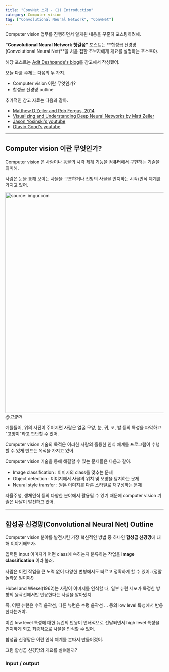 ```yaml
---
title: "ConvNet 소개 - (1) Introduction"
category: Computer vision
tag: ["Convolutional Neural Network", "ConvNet"]
---
```


Computer vision 업무를 진행하면서 알게된 내용을 꾸준히 포스팅하려해.

**"Convolutional Neural Network 첫걸음"** 포스트는 **합성곱 신경망(Convolutional Neural Net)**을 처음 접한 초보자에게 개요를 설명하는 포스트야.

해당 포스트는 [Adit Deshpande's blog](https://adeshpande3.github.io/adeshpande3.github.io/A-Beginner's-Guide-To-Understanding-Convolutional-Neural-Networks/)를 참고해서 작성했어.

오늘 다룰 주제는 다음의 두 가지.

 - Computer vision 이란 무엇인가?
 - 합성곱 신경망 outline

추가적인 참고 자료는 다음과 같아.

- [Matthew D.Zeiler and Rob Fergus, 2014](https://cs.nyu.edu/~fergus/papers/zeilerECCV2014.pdf)
- [Visualizing and Understanding Deep Neural Networks by Matt Zeiler](https://www.youtube.com/watch?v=ghEmQSxT6tw)
- [Jason Yosinski's youtube](https://www.youtube.com/watch?v=AgkfIQ4IGaM&t=155s)
- [Otavio Good's youtube](https://www.youtube.com/watch?v=f0t-OCG79-U)

---
## Computer vision 이란 무엇인가?

Computer vision 은 사람이나 동물의 시각 체계 기능을 컴퓨터에서 구현하는 기술을 의미해.

사람은 눈을 통해 보이는 사물을 구분하거나 전방의 사물을 인지하는 시각/인식 체계를 가지고 있어.

<a href="https://i.imgur.com/hSAZCZH"><img src="https://i.imgur.com/hSAZCZH.jpg" width="700px" title="source: imgur.com"/></a>
_@고양이_

예를들어, 위의 사진이 주어지면 사람은 얼굴 모양, 눈, 귀, 코, 발 등의 특성을 파악하고 "고양이"라고 판단할 수 있어.

Computer vision 기술의 목적은 이러한 사람의 훌륭한 인식 체계를 프로그램이 수행할 수 있게 만드는 목적을 가지고 있어.

Computer vision 기술을 통해 해결할 수 있는 문제들은 다음과 같아.

 - Image classification : 이미지의 class를 맞추는 문제
 - Object detection : 이미지에서 사물의 위치 및 모양을 탐지하는 문제
 - Neural style transfer : 원본 이미지를 다른 스타일로 재구성하는 문제
 
 자율주행, 생체인식 등의 다양한 분야에서 활용될 수 있기 때문에 computer vision 기술은 나날이 발전하고 있어.
 

---
## 합성공 신경망(Convolutional Neural Net) Outline

Computer vision 분야를 발전시킨 가장 혁신적인 방법 중 하나인 **합성곱 신경망**에 대해 이야기해보자.

입력된 input 이미지가 어떤 class에 속하는지 분류하는 작업을 **image classification** 이라 불러.

사람은 이런 작업을 큰 노력 없이 다양한 변형에서도 빠르고 정확하게 할 수 있어. (정말 놀라운 일이야!)

Hubel and Wiesel(1962)는 사람이 이미지를 인식할 때, 일부 뉴런 세포가 특정한 방향의 윤곽선에서만 반응한다는 사실을 알아냈지.

즉, 어떤 뉴런은 수직 윤곽선, 다른 뉴런은 수평 윤곽선 ... 등의 low level 특성에서 반응한다는거야.

이런 low level 특성에 대한 뉴런의 반응이 연쇄적으로 전달되면서 high level 특성을 인지하게 되고 최종적으로 사물을 인식할 수 있어.

합성곱 신경망은 이런 인식 체계를 본따서 만들어졌어.

그럼 합성곱 신경망의 개요를 살펴볼까?

### Input / output





